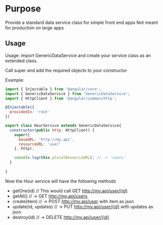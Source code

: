 # Purpose
Provide a standard data service class for simple front end apps
Not meant for production on large apps

## Usage
Usage: import GenericDataService and create your service class as an extended class.

Call super and add the required objects to your constructor

Example:
```javascript
import { Injectable } from '@angular/core';
import { GenericDataService } from 'GenericDataService';
import { HttpClient } from '@angular/common/http';

@Injectable({
  providedIn: 'root'
})

export class HourService extends GenericDataService{
  constructor(public http: HttpClient) {
    super({
      baseURL: 'http://my.api',
      resourceURL: 'user'
    }, http);

    console.log(this.pluralResourceURL); // -> 'users'
  }
  
}
```

Now the Hour service will have the following methods

* getOne(id) // This would call GET http://my.api/user/{id}
* getAll() // -> GET http://my.api/users
* create(item) // -> POST http://my.api/user with item as json
* update(id, updates) // -> PUT http://my.api/user/{id} with updates as json
* destroy(id) // -> DELETE http://my.api/user/{id}